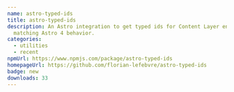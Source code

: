 ```yaml
---
name: astro-typed-ids
title: astro-typed-ids
description: An Astro integration to get typed ids for Content Layer entries,
  matching Astro 4 behavior.
categories:
  - utilities
  - recent
npmUrl: https://www.npmjs.com/package/astro-typed-ids
homepageUrl: https://github.com/florian-lefebvre/astro-typed-ids
badge: new
downloads: 33
---
```

